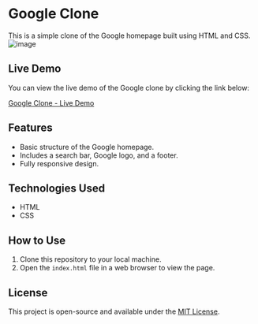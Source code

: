 # Google Clone

This is a simple clone of the Google homepage built using HTML and CSS.
![image](https://github.com/user-attachments/assets/1f591d9f-bcf6-49b4-b1e1-b8d587d14e85)

## Live Demo
You can view the live demo of the Google clone by clicking the link below:

[Google Clone - Live Demo](https://abhiramiramadas.github.io/Google-clone/)

## Features
- Basic structure of the Google homepage.
- Includes a search bar, Google logo, and a footer.
- Fully responsive design.

## Technologies Used
- HTML
- CSS

## How to Use
1. Clone this repository to your local machine.
2. Open the `index.html` file in a web browser to view the page.

## License
This project is open-source and available under the [MIT License](LICENSE).
